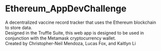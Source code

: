 # Ethereum_AppDevChallenge
A decentralized vaccine record tracker that uses the Ethereum blockchain to store data.     
Designed in the Truffle Suite, this web app is designed to be used in conjunction with the Metamask cryptocurrency wallet.    
Created by Christopher-Neil Mendoza, Lucas Fox, and Kaitlyn Li     
